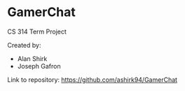 # GamerChat
CS 314 Term Project

Created by:
- Alan Shirk
- Joseph Gafron

Link to repository: https://github.com/ashirk94/GamerChat

